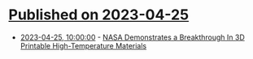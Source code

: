 # [Published on 2023-04-25](index.md)

* [2023-04-25, 10:00:00](https://science.slashdot.org/story/23/04/25/0115249/nasa-demonstrates-a-breakthrough-in-3d-printable-high-temperature-materials?utm_source=rss1.0mainlinkanon&utm_medium=feed) - [NASA Demonstrates a Breakthrough In 3D Printable High-Temperature Materials](https://science.slashdot.org/story/23/04/25/0115249/nasa-demonstrates-a-breakthrough-in-3d-printable-high-temperature-materials?utm_source=rss1.0mainlinkanon&utm_medium=feed)
